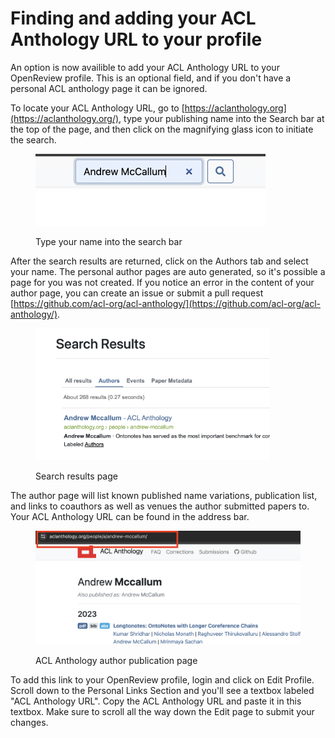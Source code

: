 # Finding and adding your ACL Anthology URL to your profile

An option is now availible to add your ACL Anthology URL to your OpenReview profile. This is an optional field, and if you don't have a personal ACL anthology page it can be ignored.

To locate your ACL Anthology URL, go to [https://aclanthology.org](https://aclanthology.org/), type your publishing name into the Search bar at the top of the page, and then click on the magnifying glass icon to initiate the search.

<figure><img src="../../.gitbook/assets/Screen Shot 2024-03-21 at 1.58.06 PM.png" alt="" width="368"><figcaption><p>Type your name into the search bar</p></figcaption></figure>

After the search results are returned, click on the Authors tab and select your name. The personal author pages are auto generated, so it's possible a page for you was not created. If you notice an error in the content of your author page, you can create an issue or submit a pull request [https://github.com/acl-org/acl-anthology/](https://github.com/acl-org/acl-anthology/).

<figure><img src="../../.gitbook/assets/Screen Shot 2024-03-21 at 1.58.22 PM.png" alt="" width="375"><figcaption><p>Search results page</p></figcaption></figure>

The author page will list known published name variations, publication list, and links to coauthors as well as venues the author submitted papers to. Your ACL Anthology URL can be found in the address bar.

<figure><img src="../../.gitbook/assets/Screen Shot 2024-03-21 at 2.16.17 PM.png" alt=""><figcaption><p>ACL Anthology author publication page</p></figcaption></figure>

To add this link to your OpenReview profile, login and click on Edit Profile. Scroll down to the Personal Links Section and you'll see a textbox labeled "ACL Anthology URL". Copy the ACL Anthology URL and paste it in this textbox. Make sure to scroll all the way down the Edit page to submit your changes.
